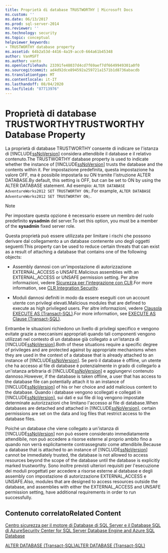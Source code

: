 ```yaml
---
title: Proprietà di database TRUSTWORTHY | Microsoft Docs
ms.custom: ''
ms.date: 06/13/2017
ms.prod: sql-server-2014
ms.reviewer: ''
ms.technology: security
ms.topic: conceptual
helpviewer_keywords:
- TRUSTWORTHY database property
ms.assetid: 64b2a53d-4416-4a19-acc0-664a61b45348
author: VanMSFT
ms.author: vanto
ms.openlocfilehash: 23391fe48037d4cd7f69aef7df6649949301a0f0
ms.sourcegitcommit: ad4d92dce894592a259721a1571b1d8736abacdb
ms.translationtype: MT
ms.contentlocale: it-IT
ms.lasthandoff: 08/04/2020
ms.locfileid: "87713976"
---
```

# <a name="trustworthy-database-property"></a><span data-ttu-id="a5dec-102">Proprietà di database TRUSTWORTHY</span><span class="sxs-lookup"><span data-stu-id="a5dec-102">TRUSTWORTHY Database Property</span></span>
  <span data-ttu-id="a5dec-103">La proprietà di database TRUSTWORTHY consente di indicare se l'istanza di [!INCLUDE[ssNoVersion](../../includes/ssnoversion-md.md)] considera attendibile il database e il relativo contenuto.</span><span class="sxs-lookup"><span data-stu-id="a5dec-103">The TRUSTWORTHY database property is used to indicate whether the instance of [!INCLUDE[ssNoVersion](../../includes/ssnoversion-md.md)] trusts the database and the contents within it.</span></span> <span data-ttu-id="a5dec-104">Per impostazione predefinita, questa impostazione ha valore OFF, ma è possibile impostarla su ON tramite l'istruzione ALTER DATABASE.</span><span class="sxs-lookup"><span data-stu-id="a5dec-104">By default, this setting is OFF, but can be set to ON by using the ALTER DATABASE statement.</span></span> <span data-ttu-id="a5dec-105">Ad esempio: `ALTER DATABASE AdventureWorks2012 SET TRUSTWORTHY ON;`.</span><span class="sxs-lookup"><span data-stu-id="a5dec-105">For example, `ALTER DATABASE AdventureWorks2012 SET TRUSTWORTHY ON;`.</span></span>  
  
> [!NOTE]  
>  <span data-ttu-id="a5dec-106">Per impostare questa opzione è necessario essere un membro del ruolo predefinito **sysadmin** del server.</span><span class="sxs-lookup"><span data-stu-id="a5dec-106">To set this option, you must be a member of the **sysadmin** fixed server role.</span></span>  
  
 <span data-ttu-id="a5dec-107">Questa proprietà può essere utilizzata per limitare i rischi che possono derivare dal collegamento a un database contenente uno degli oggetti seguenti:</span><span class="sxs-lookup"><span data-stu-id="a5dec-107">This property can be used to reduce certain threats that can exist as a result of attaching a database that contains one of the following objects:</span></span>  
  
-   <span data-ttu-id="a5dec-108">Assembly dannosi con un'impostazione di autorizzazione EXTERNAL_ACCESS o UNSAFE.</span><span class="sxs-lookup"><span data-stu-id="a5dec-108">Malicious assemblies with an EXTERNAL_ACCESS or UNSAFE permission setting.</span></span> <span data-ttu-id="a5dec-109">Per altre informazioni, vedere [Sicurezza per l'integrazione con CLR](../clr-integration/security/clr-integration-security.md).</span><span class="sxs-lookup"><span data-stu-id="a5dec-109">For more information, see [CLR Integration Security](../clr-integration/security/clr-integration-security.md).</span></span>  
  
-   <span data-ttu-id="a5dec-110">Moduli dannosi definiti in modo da essere eseguiti con un account utente con privilegi elevati.</span><span class="sxs-lookup"><span data-stu-id="a5dec-110">Malicious modules that are defined to execute as high privileged users.</span></span> <span data-ttu-id="a5dec-111">Per altre informazioni, vedere [Clausola EXECUTE AS &#40;Transact-SQL&#41;](/sql/t-sql/statements/execute-as-clause-transact-sql).</span><span class="sxs-lookup"><span data-stu-id="a5dec-111">For more information, see [EXECUTE AS Clause &#40;Transact-SQL&#41;](/sql/t-sql/statements/execute-as-clause-transact-sql).</span></span>  
  
 <span data-ttu-id="a5dec-112">Entrambe le situazioni richiedono un livello di privilegi specifico e vengono evitate grazie a meccanismi appropriati quando tali componenti vengono utilizzati nel contesto di un database già collegato a un'istanza di [!INCLUDE[ssNoVersion](../../includes/ssnoversion-md.md)].</span><span class="sxs-lookup"><span data-stu-id="a5dec-112">Both of these situations require a specific degree of privileges and are protected against by appropriate mechanisms when they are used in the context of a database that is already attached to an instance of [!INCLUDE[ssNoVersion](../../includes/ssnoversion-md.md)].</span></span> <span data-ttu-id="a5dec-113">Se però il database è offline, un utente che ha accesso al file di database è potenzialmente in grado di collegarlo a un'istanza arbitraria di [!INCLUDE[ssNoVersion](../../includes/ssnoversion-md.md)] e aggiungervi contenuto dannoso.</span><span class="sxs-lookup"><span data-stu-id="a5dec-113">However, if the database is taken offline, a user that has access to the database file can potentially attach it to an instance of [!INCLUDE[ssNoVersion](../../includes/ssnoversion-md.md)] of his or her choice and add malicious content to the database.</span></span> <span data-ttu-id="a5dec-114">Quando i database vengono scollegati e collegati in [!INCLUDE[ssNoVersion](../../includes/ssnoversion-md.md)], sui dati e sui file di log vengono impostate determinate autorizzazioni che limitano l'accesso ai file di database.</span><span class="sxs-lookup"><span data-stu-id="a5dec-114">When databases are detached and attached in [!INCLUDE[ssNoVersion](../../includes/ssnoversion-md.md)], certain permissions are set on the data and log files that restrict access to the database files.</span></span>  
  
 <span data-ttu-id="a5dec-115">Poiché un database che viene collegato a un'istanza di [!INCLUDE[ssNoVersion](../../includes/ssnoversion-md.md)] non può essere considerato immediatamente attendibile, non può accedere a risorse esterne al proprio ambito fino a quando non verrà esplicitamente contrassegnato come attendibile.</span><span class="sxs-lookup"><span data-stu-id="a5dec-115">Because a database that is attached to an instance of [!INCLUDE[ssNoVersion](../../includes/ssnoversion-md.md)] cannot be immediately trusted, the database is not allowed to access resources beyond the scope of the database until the database is explicitly marked trustworthy.</span></span> <span data-ttu-id="a5dec-116">Sono inoltre previsti ulteriori requisiti per l'esecuzione dei moduli progettati per accedere a risorse esterne al database e degli assembly con impostazione di autorizzazione EXTERNAL_ACCESS e UNSAFE.</span><span class="sxs-lookup"><span data-stu-id="a5dec-116">Also, modules that are designed to access resources outside the database, and assemblies with either the EXTERNAL_ACCESS and UNSAFE permission setting, have additional requirements in order to run successfully.</span></span>  
  
## <a name="related-content"></a><span data-ttu-id="a5dec-117">Contenuto correlato</span><span class="sxs-lookup"><span data-stu-id="a5dec-117">Related Content</span></span>  
 [<span data-ttu-id="a5dec-118">Centro sicurezza per il motore di Database di SQL Server e il Database SQL di Azure</span><span class="sxs-lookup"><span data-stu-id="a5dec-118">Security Center for SQL Server Database Engine and Azure SQL Database</span></span>](security-center-for-sql-server-database-engine-and-azure-sql-database.md)  
  
 [<span data-ttu-id="a5dec-119">ALTER DATABASE &#40;Transact-SQL&#41;</span><span class="sxs-lookup"><span data-stu-id="a5dec-119">ALTER DATABASE &#40;Transact-SQL&#41;</span></span>](/sql/t-sql/statements/alter-database-transact-sql)  
  
  
